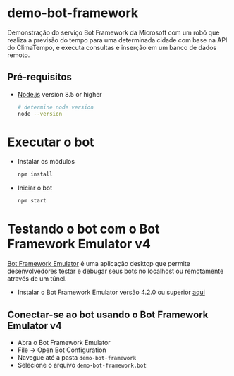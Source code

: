 # demo-bot-framework
Demonstração do serviço Bot Framework da Microsoft com um robô que realiza a previsão do tempo para uma determinada cidade com base na API do ClimaTempo, e executa consultas e inserção em um banco de dados remoto.

## Pré-requisitos
- [Node.js][4] version 8.5 or higher
    ```bash
    # determine node version
    node --version
    ```
# Executar o bot
- Instalar os módulos
    ```bash
    npm install
    ```
- Iniciar o bot
    ```bash
    npm start
    ```

# Testando o bot com o Bot Framework Emulator **v4**
[Bot Framework Emulator][5] é uma aplicação desktop que permite desenvolvedores testar e debugar seus bots no localhost ou remotamente através de um túnel.

- Instalar o Bot Framework Emulator versão 4.2.0 ou superior [aqui][6]

## Conectar-se ao bot usando o Bot Framework Emulator **v4**
- Abra o Bot Framework Emulator
- File -> Open Bot Configuration
- Navegue até a pasta `demo-bot-framework`
- Selecione o arquivo `demo-bot-framework.bot`

[4]: https://nodejs.org
[5]: https://github.com/microsoft/botframework-emulator
[6]: https://github.com/Microsoft/BotFramework-Emulator/releases

